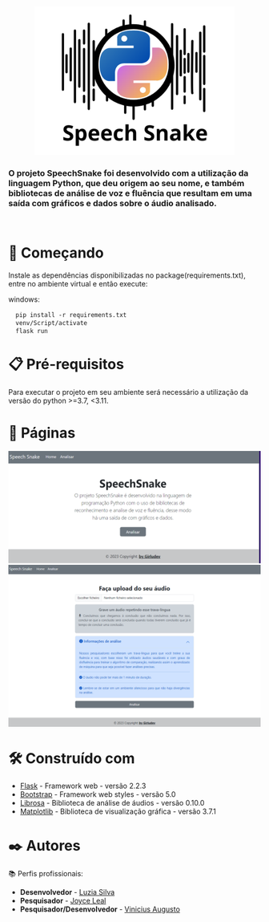 <center>
<img src="docs/images/pages/speechsnake.png" width="400">
</center>

### O projeto SpeechSnake foi desenvolvido com a utilização da linguagem Python, que deu origem ao seu nome, e também bibliotecas de análise de voz e fluência que resultam em uma saída com gráficos e dados sobre o áudio analisado.

</br>

# 🚀 Começando

Instale as dependências disponibilizadas no package(requirements.txt), entre no ambiente virtual e então execute:

windows:

```
  pip install -r requirements.txt
  venv/Script/activate
  flask run
```

# 📋 Pré-requisitos

Para executar o projeto em seu ambiente será necessário a utilização da versão do python >=3.7, <3.11.

# 📃 Páginas

![Alt text](docs/images/pages/home_page.png)
![Alt text](docs/images/pages/analytics_page.png)

# 🛠️ Construído com

- [Flask](https://flask.palletsprojects.com/) - Framework web - versão 2.2.3
- [Bootstrap](https://getbootstrap.com/) - Framework web styles - versão 5.0
- [Librosa](https://librosa.org/doc/latest/index.html) - Biblioteca de análise de áudios - versão 0.10.0
- [Matplotlib](https://matplotlib.org/) - Biblioteca de visualização gráfica - versão 3.7.1

# ✒️ Autores

📚 Perfis profissionais:

- **Desenvolvedor** - [Luzia Silva](https://github.com/Luzia-Silva)
- **Pesquisador** - [Joyce Leal](https://www.linkedin.com/in/joyce-lebedasi/)
- **Pesquisador/Desenvolvedor** - [Vinicius Augusto](https://www.linkedin.com/in/vinissilva/)
